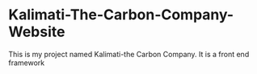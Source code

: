 # Kalimati-The-Carbon-Company-Website
This is my project named Kalimati-the Carbon Company. It is a front end framework
